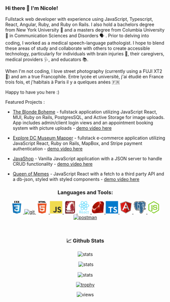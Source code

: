 ### Hi there 👋 I'm Nicole!


Fullstack web developer with experience using JavaScript, Typescript, React, Angular, Ruby, and Ruby on Rails. I also hold a bachelors degree from New York University 💜 and a masters degree from Columbia University 👑 in Communication Sciences and Disorders 🗣 . Prior to delving into coding, I worked as a medical speech-language pathologist. I hope to blend these areas of study and collaborate with others to create accessible technology, particularly for individuals with brain injuries 🧠, their caregivers, medical providers 🩺, and educators 📚. 

When I'm not coding, I love street photography (currently using a FUJI XT2 📸) and am a true Francophile. Entre lycée et université, j'ai étudié en France trois fois, et j'habitais à Paris il y a quelques anées 🇫🇷

Happy to have you here :) 


Featured Projects : 

- [The Blonde Boheme](https://github.com/nccandiotti/BlondeBoheme) - fullstack application utilizing JavaScript React, MUI, Ruby on Rails, PostgresSQL, and Active Storage for image uploads. App includes admin/client login views and an appointment booking system with picture uploads - [demo video here](https://www.loom.com/share/e40b922fc7fa40bcbefa8d4c7c409f3d?sharedAppSource=personal_library)

- [Explore DC Museum Mapper](https://github.com/nccandiotti/museum-mapper) - fullstack e-commerce application utilizing JavaScript React, Ruby on Rails, MapBox, and Stripe payment authentication - [demo video here](https://www.loom.com/share/113f901ac82f4742b1face0276535646)
- [JavaShop](https://github.com/nccandiotti/JavaScript-Dom-Manipulation-Project) - Vanilla JavaScript application with a JSON server to handle CRUD functionality - [demo video here](https://www.loom.com/share/dcc3df61b8704998995f0dfb7e1a5b87)
- [Queen of Memes](https://github.com/nccandiotti/meme-app) - JavaScript React with a fetch to a third party API and a db-json, styled with styled components - [demo video here](https://www.loom.com/share/0827bb10a69c4ff4810708e08567daca)


<div align='center'>
  <h3 align="center">Languages and Tools:</h3>

<p align="center">
<a href="https://www.w3schools.com/css/" target="_blank" rel="noreferrer"> 
<img src="https://raw.githubusercontent.com/devicons/devicon/master/icons/css3/css3-original-wordmark.svg" alt="css3" width="40" height="40"/> </a> 
<a href="https://git-scm.com/" target="_blank" rel="noreferrer"> 
<img src="https://www.vectorlogo.zone/logos/git-scm/git-scm-icon.svg" alt="git" width="40" height="40"/> 
</a> 
<a href="https://www.w3.org/html/" target="_blank" rel="noreferrer"> 
<img src="https://raw.githubusercontent.com/devicons/devicon/master/icons/html5/html5-original-wordmark.svg" alt="html5" width="40" height="40"/> </a> 
<a href="https://developer.mozilla.org/en-US/docs/Web/JavaScript" target="_blank" rel="noreferrer"> 
<img src="https://raw.githubusercontent.com/devicons/devicon/master/icons/javascript/javascript-original.svg" alt="javascript" width="40" height="40"/> </a> 
<a href="https://rubyonrails.org" target="_blank" rel="noreferrer"> 
<img src="https://raw.githubusercontent.com/devicons/devicon/master/icons/rails/rails-original-wordmark.svg" alt="rails" width="40" height="40"/> 
</a> <a href="https://reactjs.org/" target="_blank" rel="noreferrer"> 
<img src="https://raw.githubusercontent.com/devicons/devicon/master/icons/react/react-original-wordmark.svg" alt="react" width="40" height="40"/> </a> 
<a href="https://www.ruby-lang.org/en/" target="_blank" rel="noreferrer"> 
<img src="https://raw.githubusercontent.com/devicons/devicon/master/icons/ruby/ruby-original.svg" alt="ruby" width="40" height="40"/> 
</a> 
  <a href="https://www.typescriptlang.org/" target="_blank" rel="noreferrer"> 
<img src="https://raw.githubusercontent.com/devicons/devicon/master/icons/typescript/typescript-original.svg" alt="ruby" width="40" height="40"/> 
</a> 
<a href="https://angular.io/" target="_blank" rel="noreferrer"> 
<img src="https://raw.githubusercontent.com/devicons/devicon/master/icons/angularjs/angularjs-original.svg" alt="angular" width="40" height="40"/> 
</a> 
  <a href="https://www.postgresql.org/" target="_blank" rel="noreferrer"> 
<img src="https://raw.githubusercontent.com/devicons/devicon/master/icons/postgresql/postgresql-original.svg" alt="angular" width="40" height="40"/> 
</a> 
  </a> 
  <a href="https://nodejs.org/en/" target="_blank" rel="noreferrer"> 
<img src="https://raw.githubusercontent.com/devicons/devicon/master/icons/nodejs/nodejs-original.svg" alt="angular" width="40" height="40"/> 
</a> 
  </a> 
  <a href="https://www.postman.com/" target="_blank" rel="noreferrer"> 
<img src="https://raw.githubusercontent.com/rahuldkjain/github-profile-readme-generator/master/src/images/icons/Software/postman.svg" alt="postman" width="40" height="40"/> 
</a> 

</p>

<br>
 <h3>📈 Github Stats</h3>

<p align="center"><img align="center" src="https://github-readme-stats.vercel.app/api/top-langs?username=nccandiotti&theme=prussian&show_icons=true&locale=en&layout=compact" alt="stats" /></p>

<p align="center">&nbsp;<img align="center" src="https://github-readme-stats.vercel.app/api?username=nccandiotti&theme=algolia&show_icons=true&locale=en" alt="stats" /></p>

<p align="center"><img align="center" src="https://github-readme-streak-stats.herokuapp.com/?user=nccandiotti&theme=prussian" alt="stats" /></p>

  
<!-- <img src="https://github-readme-streak-stats.herokuapp.com/?user=nccandiotti&theme=dark"  width="48%" > -->
  
  
  [![trophy](https://github-profile-trophy.vercel.app/?username=nccandiotti&theme=dracula)](https://github.com/ryo-ma/github-profile-trophy)
</div>
<p align="center"> <img src="https://komarev.com/ghpvc/?username=nccandiotti&label=Profile%20views&color=red&style=flat" alt="views" /> </p>



<!--
**nccandiotti/nccandiotti** is a ✨ _special_ ✨ repository because its `README.md` (this file) appears on your GitHub profile.

Here are some ideas to get you started:

- 🔭 I’m currently working on ...
- 🌱 I’m currently learning ...
- 👯 I’m looking to collaborate on ...
- 🤔 I’m looking for help with ...
- 💬 Ask me about ...
- 📫 How to reach me: ...
- 😄 Pronouns: ...
- ⚡ Fun fact: ...
-->
